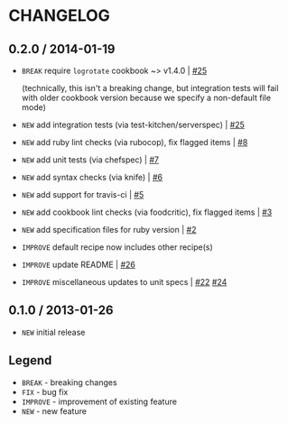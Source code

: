 CHANGELOG
=========

0.2.0 / 2014-01-19
------------------

- `BREAK` require `logrotate` cookbook ~> v1.4.0 | [#25][]

  (technically, this isn't a breaking change, but integration tests will fail with older cookbook version because we specify a non-default file mode)

- `NEW` add integration tests (via test-kitchen/serverspec) | [#25][]
- `NEW` add ruby lint checks (via rubocop), fix flagged items | [#8][]
- `NEW` add unit tests (via chefspec) | [#7][]
- `NEW` add syntax checks (via knife) | [#6][]
- `NEW` add support for travis-ci | [#5][]
- `NEW` add cookbook lint checks (via foodcritic), fix flagged items | [#3][]
- `NEW` add specification files for ruby version | [#2][]
- `IMPROVE` default recipe now includes other recipe(s)
- `IMPROVE` update README | [#26][]
- `IMPROVE` miscellaneous updates to unit specs | [#22][] [#24][]


0.1.0 / 2013-01-26
------------------

- `NEW` initial release


Legend
------

- `BREAK`   - breaking changes
- `FIX`     - bug fix
- `IMPROVE` - improvement of existing feature
- `NEW`     - new feature

<!--- The following link definition list is generated by PimpMyChangelog --->
[#2]: https://github.com/jhx/cookbook-logrotate_/issues/2
[#3]: https://github.com/jhx/cookbook-logrotate_/issues/3
[#5]: https://github.com/jhx/cookbook-logrotate_/issues/5
[#6]: https://github.com/jhx/cookbook-logrotate_/issues/6
[#7]: https://github.com/jhx/cookbook-logrotate_/issues/7
[#8]: https://github.com/jhx/cookbook-logrotate_/issues/8
[#22]: https://github.com/jhx/cookbook-logrotate_/issues/22
[#24]: https://github.com/jhx/cookbook-logrotate_/issues/24
[#25]: https://github.com/jhx/cookbook-logrotate_/issues/25
[#26]: https://github.com/jhx/cookbook-logrotate_/issues/26